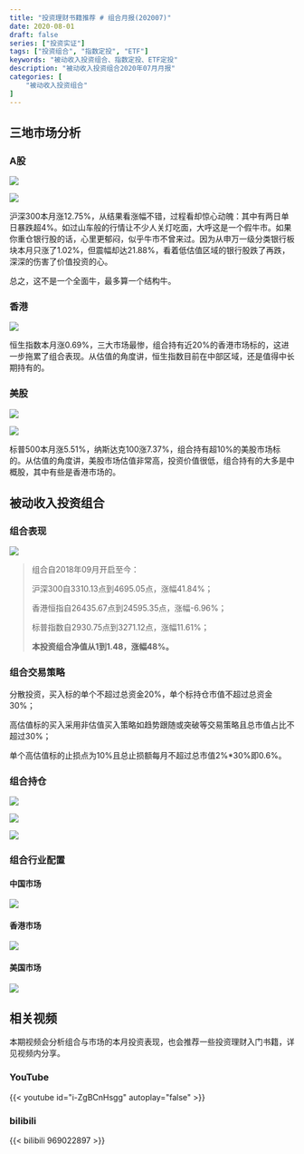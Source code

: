 ```yaml
---
title: "投资理财书籍推荐 # 组合月报(202007)"
date: 2020-08-01
draft: false
series: ["投资实证"]
tags: ["投资组合", "指数定投", "ETF"]
keywords: "被动收入投资组合、指数定投、ETF定投"
description: "被动收入投资组合2020年07月月报"
categories: [
    "被动收入投资组合"
]
---
```


## 三地市场分析

### A股

![](https://img.bmpi.dev/77549588-4fcd-6e47-b362-d1ec97191a75.png)

![](https://img.bmpi.dev/bff6018d-887b-7b93-427b-b582233f8c23.png)

沪深300本月涨12.75%，从结果看涨幅不错，过程看却惊心动魄：其中有两日单日暴跌超4%。如过山车般的行情让不少人关灯吃面，大呼这是一个假牛市。如果你重仓银行股的话，心里更郁闷，似乎牛市不曾来过。因为从申万一级分类银行板块本月只涨了1.02%，但震幅却达21.88%，看着低估值区域的银行股跌了再跌，深深的伤害了价值投资的心。

总之，这不是一个全面牛，最多算一个结构牛。

### 香港

![](https://img.bmpi.dev/73aaf92b-b4c3-9194-728b-60b198412cc2.png)

恒生指数本月涨0.69%，三大市场最惨，组合持有近20%的香港市场标的，这进一步拖累了组合表现。从估值的角度讲，恒生指数目前在中部区域，还是值得中长期持有的。

### 美股

![](https://img.bmpi.dev/527210c4-6016-f0e0-c528-aa6dbc7811f9.png)

![](https://img.bmpi.dev/31a1a182-9807-1770-11c4-de84a11d5914.png)

标普500本月涨5.51%，纳斯达克100涨7.37%，组合持有超10%的美股市场标的。从估值的角度讲，美股市场估值非常高，投资价值很低，组合持有的大多是中概股，其中有些是香港市场的。

## 被动收入投资组合

### 组合表现

![](https://img.bmpi.dev/d9fddb61-862c-25a7-e6e1-a908736109e3.png)

> 组合自2018年09月开启至今：
> 
> 沪深300自3310.13点到4695.05点，涨幅41.84%；
> 
> 香港恒指自26435.67点到24595.35点，涨幅-6.96%；
> 
> 标普指数自2930.75点到3271.12点，涨幅11.61%；
> 
> **本投资组合净值从1到1.48，涨幅48%。**

### 组合交易策略

分散投资，买入标的单个不超过总资金20%，单个标持仓市值不超过总资金30%；

高估值标的买入采用非估值买入策略如趋势跟随或突破等交易策略且总市值占比不超过30%；

单个高估值标的止损点为10%且总止损额每月不超过总市值2%*30%即0.6%。

### 组合持仓

![](https://img.bmpi.dev/f30bab27-3064-d662-7880-238e10232dbe.png)

![](https://img.bmpi.dev/14e2097f-ae59-5b61-d015-c34b9ada0023.png)

![](https://img.bmpi.dev/e3f1aff7-0a9f-ab5c-b524-159fa70e3256.png)

### 组合行业配置

#### 中国市场

![](https://img.bmpi.dev/aa40b007-7b02-a193-c5de-472f5f26f452.png)

#### 香港市场

![](https://img.bmpi.dev/87f1ddfb-8f4c-7b43-cff6-f51fcdb60d14.png)

#### 美国市场

![](https://img.bmpi.dev/2b615826-5fed-2add-a673-2c7d1685e645.png)

## 相关视频

本期视频会分析组合与市场的本月投资表现，也会推荐一些投资理财入门书籍，详见视频内分享。

### YouTube

{{< youtube id="i-ZgBCnHsgg" autoplay="false" >}}

### bilibili

{{< bilibili 969022897 >}}
